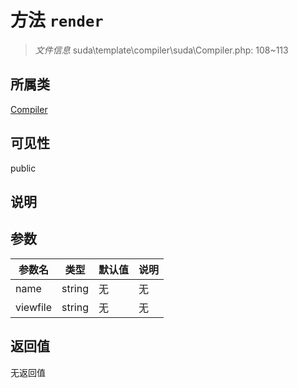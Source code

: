 # 方法 `render`

> *文件信息* suda\template\compiler\suda\Compiler.php: 108~113

## 所属类 

[Compiler](../Compiler.md)

## 可见性

 public 

## 说明



## 参数


| 参数名 | 类型 | 默认值 | 说明 |
|--------|-----|-------|-------|
| name |  string | 无 | 无 |
| viewfile |  string | 无 | 无 |



## 返回值

无返回值
